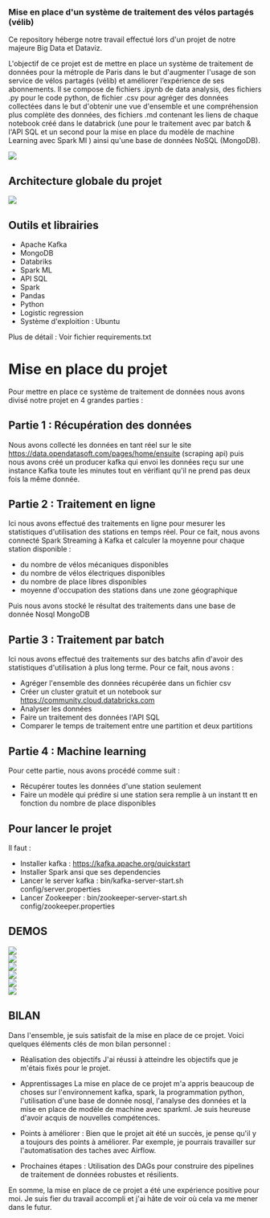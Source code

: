 ### Mise en place d'un système de traitement des vélos partagés (vélib) 
<!-- BLOG-POST-LIST:START -->
Ce repository héberge notre travail effectué lors d'un projet de notre majeure Big Data et Dataviz.

L'objectif de ce projet est de mettre en place un système de traitement de données pour la métrople de Paris dans le but d'augmenter l'usage de son service de vélos partagés (vélib) et améliorer l’expérience de ses abonnements.
Il se compose de fichiers .ipynb de data analysis, des fichiers .py pour le code python, de fichier .csv pour agréger des données collectées dans le but d'obtenir une vue d'ensemble et une compréhension plus complète des données, des fichiers .md contenant les liens de chaque notebook créé dans le databrick (une pour le traitement avec par batch & l'API SQL et un second pour la mise en place du modèle de machine Learning avec Spark Ml ) ainsi qu'une base de données NoSQL (MongoDB).

<!-- BLOG-POST-LIST:END -->

<img align="center" src="/Images/station_velib.jpg"/>
<br/>


## Architecture globale du projet 
<img align="center" src="/Images/Architecture_projet_velib2.png"/>
<br/>


## Outils et librairies
<!-- BLOG-POST-LIST:START -->
- Apache Kafka
- MongoDB
- Databriks
- Spark ML
- API SQL
- Spark
- Pandas
- Python
- Logistic regression
- Système d'exploition : Ubuntu

Plus de détail : Voir fichier requirements.txt
<!-- BLOG-POST-LIST:END -->


# Mise en place du projet
<!-- BLOG-POST-LIST:START  -->
Pour mettre en place ce système de traitement de données nous avons divisé notre projet en 4 grandes parties :


## Partie 1 : Récupération des données 
Nous avons collecté les données en tant réel sur le site https://data.opendatasoft.com/pages/home/ensuite (scraping api) puis nous avons créé un producer kafka qui envoi les données reçu sur une instance Kafka toute les minutes tout en vérifiant qu'il ne prend pas deux fois la même donnée.
<!-- BLOG-POST-LIST:END -->


## Partie 2 : Traitement en ligne
<!-- BLOG-POST-LIST:START -->
Ici nous avons effectué des traitements en ligne pour mesurer les statistiques d'utilisation des stations en temps réel. Pour ce fait, nous avons connecté Spark Streaming à Kafka et calculer la moyenne pour chaque station disponible : 
- du nombre de vélos mécaniques disponibles
- du nombre de vélos électriques disponibles
- du nombre de place libres disponibles
- moyenne d'occupation des stations dans une zone géographique 

Puis nous avons stocké le résultat des traitements dans une base de donnée Nosql MongoDB
<!-- BLOG-POST-LIST:END -->


## Partie 3 : Traitement par batch
<!-- BLOG-POST-LIST:START -->
Ici nous avons effectué des traitements sur des batchs afin d'avoir des statistiques d'utilisation à plus long terme. Pour ce fait, nous avons :
- Agréger l'ensemble des données récupérée dans un fichier csv
- Créer un cluster gratuit et un notebook sur https://community.cloud.databricks.com
- Analyser les données
- Faire un traitement des données l'API SQL
- Comparer le temps de traitement entre une partition et deux partitions
<!-- BLOG-POST-LIST:END -->


## Partie 4 : Machine learning
<!-- BLOG-POST-LIST:START -->
Pour cette partie, nous avons procédé comme suit :
- Récupérer toutes les données d'une station seulement
- Faire un modèle qui prédire si une station sera remplie à un instant tt en fonction du nombre de place disponibles
<!-- BLOG-POST-LIST:END -->


## Pour lancer le projet 
<!-- BLOG-POST-LIST:START -->
Il faut :
- Installer kafka : https://kafka.apache.org/quickstart
- Installer Spark ansi que ses dependencies
- Lancer le server kafka : bin/kafka-server-start.sh config/server.properties
- Lancer Zookeeper : bin/zookeeper-server-start.sh config/zookeeper.properties
<!-- BLOG-POST-LIST:END -->

## DEMOS
<!-- BLOG-POST-LIST:START -->

<img align="center" src="/Images/collecte_envoi_des_données.PNG"/>
<br/>

<img align="center" src="/Images/consumer_velib.PNG"/>
<br/>

<img align="center" src="/Images/average_type_of_bike.PNG"/>
<br/>

<img align="center" src="/Images/average_bike_available_calculate_every_3min.PNG"/>
<br/>

<img align="center" src="/Images/avg_zone_type_bike.PNG"/>
<br/>

<img align="center" src="/Images/avg_bike_available_in_specific_zone_3min.PNG"/>
<br/>


<!-- BLOG-POST-LIST:END -->

## BILAN
<!-- BLOG-POST-LIST:START -->
Dans l'ensemble, je suis satisfait de la mise en place de ce projet. Voici quelques éléments clés de mon bilan personnel :

- Réalisation des objectifs
J'ai réussi à atteindre les objectifs que je m'étais fixés pour le projet.

- Apprentissages 
La mise en place de ce projet m'a appris beaucoup de choses sur l'environnement kafka, spark, la programmation python, l'utilisation d'une base de donnée nosql, l'analyse des données et la mise en place de modèle de machine avec sparkml. Je suis heureuse d'avoir acquis de nouvelles compétences.

- Points à améliorer : Bien que le projet ait été un succès, je pense qu'il y a toujours des points à améliorer. Par exemple, je pourrais travailler sur l'automatisation des taches avec Airflow.

- Prochaines étapes : Utilisation des DAGs pour construire des pipelines de traitement de données robustes et résilients.

En somme, la mise en place de ce projet a été une expérience positive pour moi. Je suis fier du travail accompli et j'ai hâte de voir où cela va me mener dans le futur.

<!-- BLOG-POST-LIST:END -->
